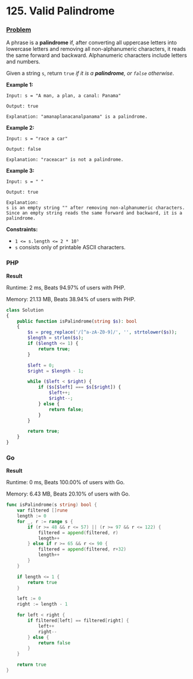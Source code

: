 # 125. Valid Palindrome

### [Problem](https://leetcode.com/problems/valid-palindrome/description/)

A phrase is a **palindrome** if,
after converting all uppercase letters into lowercase letters and removing all non-alphanumeric characters,
it reads the same forward and backward.
Alphanumeric characters include letters and numbers.

Given a string `s`, return `true` _if it is a **palindrome**, or `false` otherwise_.

**Example 1:**

```
Input: s = "A man, a plan, a canal: Panama"

Output: true

Explanation: "amanaplanacanalpanama" is a palindrome.
```

**Example 2:**

```
Input: s = "race a car"

Output: false

Explanation: "raceacar" is not a palindrome.
```

**Example 3:**

```
Input: s = " "

Output: true

Explanation:
s is an empty string "" after removing non-alphanumeric characters.
Since an empty string reads the same forward and backward, it is a palindrome.
```

**Constraints:**

- `1 <= s.length <= 2 * 10⁵`
- `s` consists only of printable ASCII characters.

### PHP

**Result**

Runtime: 2 ms, Beats 94.97% of users with PHP.

Memory: 21.13 MB, Beats 38.94% of users with PHP.

```php
class Solution
{
    public function isPalindrome(string $s): bool
    {
        $s = preg_replace('/[^a-zA-Z0-9]/', '', strtolower($s));
        $length = strlen($s);
        if ($length <= 1) {
            return true;
        }

        $left = 0;
        $right = $length - 1;

        while ($left < $right) {
            if ($s[$left] === $s[$right]) {
                $left++;
                $right--;
            } else {
                return false;
            }
        }

        return true;
    }
}
```

### Go

**Result**

Runtime: 0 ms, Beats 100.00% of users with Go.

Memory: 6.43 MB, Beats 20.10% of users with Go.

```go
func isPalindrome(s string) bool {
	var filtered []rune
	length := 0
	for _, r := range s {
		if (r >= 48 && r <= 57) || (r >= 97 && r <= 122) {
			filtered = append(filtered, r)
			length++
		} else if r >= 65 && r <= 90 {
			filtered = append(filtered, r+32)
			length++
		}
	}

	if length <= 1 {
		return true
	}

	left := 0
	right := length - 1

	for left < right {
		if filtered[left] == filtered[right] {
			left++
			right--
		} else {
			return false
		}
	}

	return true
}
```
